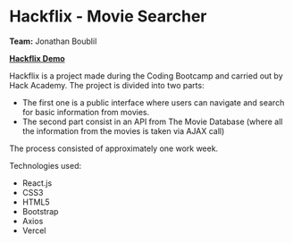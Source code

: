 <h1>Hackflix - Movie Searcher </h1>

<strong>Team:</strong> Jonathan Boublil

<strong><a href="https://hackflix-project.vercel.app/">Hackflix Demo</a></strong> 

Hackflix is a project made during the Coding Bootcamp and carried out by Hack Academy. The project is divided into two parts:

- The first one is a public interface where users can navigate and search for basic information from movies.
- The second part consist in an API from The Movie Database (where all the information from the movies is taken via AJAX call)

The process consisted of approximately one work week.

Technologies used: 
-  React.js
-  CSS3
-  HTML5
-  Bootstrap
-  Axios
-  Vercel
